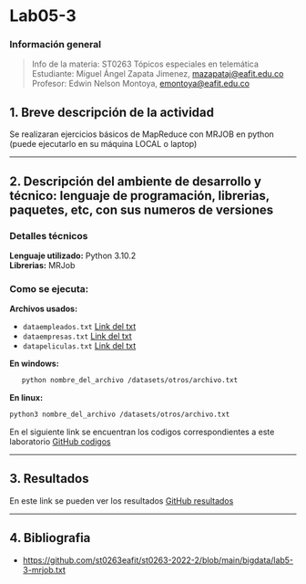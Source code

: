 # **Lab05-3**

### **Información general**  
> Info de la materia: ST0263 Tópicos especiales en telemática  
> Estudiante: Miguel Ángel Zapata Jimenez, mazapataj@eafit.edu.co  
> Profesor: Edwin Nelson Montoya, emontoya@eafit.edu.co

## **1. Breve descripción de la actividad**  
Se realizaran ejercicios básicos de MapReduce con MRJOB en python (puede ejecutarlo en su máquina LOCAL o laptop)  
  
---  
  
## **2. Descripción del ambiente de desarrollo y técnico: lenguaje de programación, librerias, paquetes, etc, con sus numeros de versiones**  
  
### **Detalles técnicos**  
  
**Lenguaje utilizado:** Python 3.10.2  
**Librerias:** MRJob  

### **Como se ejecuta:**  
  
**Archivos usados:**  
* `dataempleados.txt` [Link del txt](https://github.com/MiguelZapata04/Topicos_Telematica/blob/master/Laboratorios/Lab05/Lab05-3/datasets/otros/dataempleados.txt)
* `dataempresas.txt` [Link del txt](https://github.com/MiguelZapata04/Topicos_Telematica/blob/master/Laboratorios/Lab05/Lab05-3/datasets/otros/dataempresas.txt)
* `datapeliculas.txt` [Link del txt](https://github.com/MiguelZapata04/Topicos_Telematica/blob/master/Laboratorios/Lab05/Lab05-3/datasets/otros/datapeliculas.txt)
  
**En windows:**  
```bash 
   python nombre_del_archivo /datasets/otros/archivo.txt  
```  
  
**En linux:**  
```bash  
python3 nombre_del_archivo /datasets/otros/archivo.txt 
```  
  
En el siguiente link se encuentran los codigos correspondientes a este laboratorio [GitHub codigos](https://github.com/MiguelZapata04/Topicos_Telematica/tree/master/Laboratorios/Lab05/Lab05-3/codigos)
  
---  
  
## **3. Resultados**  
  
En este link se pueden ver los resultados [GitHub resultados](https://github.com/MiguelZapata04/Topicos_Telematica/blob/master/Laboratorios/Lab05/Lab05-3/Resultados.txt)  
  
  
---  
  
## **4. Bibliografia**  
  
* https://github.com/st0263eafit/st0263-2022-2/blob/main/bigdata/lab5-3-mrjob.txt
